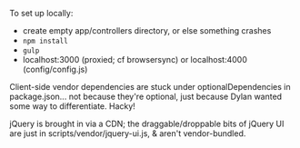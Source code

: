 To set up locally:

- create empty app/controllers directory, or else something crashes
- `npm install`
- `gulp`
- localhost:3000 (proxied; cf browsersync) or localhost:4000 (config/config.js)

Client-side vendor dependencies are stuck under optionalDependencies in package.json... not because they're optional, just because Dylan wanted some way to differentiate. Hacky!

jQuery is brought in via a CDN; the draggable/droppable bits of jQuery UI are just in scripts/vendor/jquery-ui.js, & aren't vendor-bundled.
